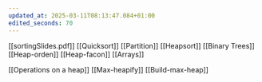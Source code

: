 ```yaml
---
updated_at: 2025-03-11T08:13:47.084+01:00
edited_seconds: 70
---
```

[[sortingSlides.pdf]]
[[Quicksort]]
[[Partition]]
[[Heapsort]]
[[Binary Trees]]
[[Heap-orden]]
[[Heap-facon]]
[[Arrays]]

[[Operations on a heap]]
[[Max-heapify]]
[[Build-max-heap]]